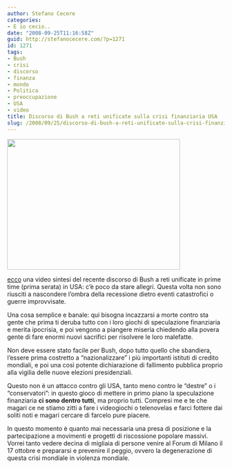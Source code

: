 ```yaml
---
author: Stefano Cecere
categories:
- E io cecio..
date: "2008-09-25T11:16:58Z"
guid: http://stefanocecere.com/?p=1271
id: 1271
tags:
- Bush
- crisi
- discorso
- finanza
- mondo
- Politica
- preoccupazione
- USA
- video
title: Discorso di Bush a reti unificate sulla crisi finanziaria USA
slug: /2008/09/25/discorso-di-bush-a-reti-unificate-sulla-crisi-finanziaria-usa/
---
```


[<img class="aligncenter size-full wp-image-1272" title="bush_discorso_panico" src="http://stefanocecere.com/wp-content/uploads/sites/3/2008/09/bush_discorso_panico.jpg" alt="" width="400" height="302" srcset="http://stefanocecere.com/wp-content/uploads/sites/3/2008/09/bush_discorso_panico.jpg 400w, http://stefanocecere.com/wp-content/uploads/sites/3/2008/09/bush_discorso_panico-300x227.jpg 300w" sizes="(max-width: 400px) 100vw, 400px" />](http://video.corriere.it/?vxSiteId=404a0ad6-6216-4e10-abfe-f4f6959487fd&vxChannel=Dal%20Mondo&vxClipId=2524_603d554c-8ad4-11dd-b62d-00144f02aabc&vxBitrate=300)

[ecco](http://video.corriere.it/?vxSiteId=404a0ad6-6216-4e10-abfe-f4f6959487fd&vxChannel=Dal%20Mondo&vxClipId=2524_603d554c-8ad4-11dd-b62d-00144f02aabc&vxBitrate=300) una video sintesi del recente discorso di Bush a reti unificate in prime time (prima serata) in USA: c&#8217;è poco da stare allegri. Questa volta non sono riusciti a nascondere l&#8217;ombra della recessione dietro eventi catastrofici o guerre improvvisate.

Una cosa semplice e banale: qui bisogna incazzarsi a morte contro sta gente che prima ti deruba tutto con i loro giochi di speculazione finanziaria e merita ipocrisia, e poi vengono a piangere miseria chiedendo alla povera gente di fare enormi nuovi sacrifici per risolvere le loro malefatte.

Non deve essere stato facile per Bush, dopo tutto quello che sbandiera, l&#8217;essere prima costretto a &#8220;nazionalizzare&#8221; i più importanti istituti di credito mondiali, e poi una così potente dichiarazione di fallimento pubblica proprio alla vigilia delle nuove elezioni presidenziali.

Questo non è un attacco contro gli USA, tanto meno contro le &#8220;destre&#8221; o i &#8220;conservatori&#8221;: in questo gioco di mettere in primo piano la speculazione finanziaria **ci sono dentro tutti**, ma proprio tutti. Compresi me e te che magari ce ne stiamo zitti a fare i videogiochi o telenovelas e farci fottere dai soliti noti e magari cercare di farcelo pure piacere.

In questo momento è quanto mai necessaria una presa di posizione e la partecipazione a movimenti e progetti di riscossione popolare massivi. Vorrei tanto vedere decina di migliaia di persone venire al Forum di Milano il 17 ottobre e prepararsi e prevenire il peggio, ovvero la degenerazione di questa crisi mondiale in violenza mondiale.